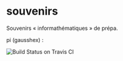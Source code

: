 # souvenirs

Souvenirs « informathématiques » de prépa.

pi (gausshex) :

![Build Status on Travis CI](https://travis-ci.org/rene-d/souvenirs.svg?branch=master)
